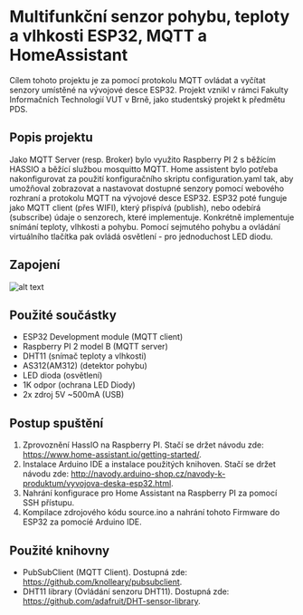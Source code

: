 # Multifunkční senzor pohybu, teploty a vlhkosti ESP32, MQTT a HomeAssistant

Cílem tohoto projektu je za pomocí protokolu MQTT ovládat a vyčítat senzory umístěné na vývojové desce ESP32. Projekt vznikl v rámci Fakulty Informačních Technologií VUT v Brně, jako studentský projekt k předmětu PDS.

## Popis projektu

Jako MQTT Server (resp. Broker) bylo využito Raspberry PI 2 s běžícím HASSIO a běžící službou mosquitto MQTT. Home assistent bylo potřeba nakonfigurovat za použití konfiguračního skriptu configuration.yaml tak, aby umožňoval zobrazovat a nastavovat dostupné senzory pomocí webového rozhraní a protokolu MQTT na vývojové desce ESP32.
ESP32 poté funguje jako MQTT client (přes WIFI), který přispívá (publish), nebo odebírá (subscribe) údaje o senzorech, které implementuje. Konkrétně implementuje snímání teploty, vlhkosti a pohybu. Pomocí sejmutého pohybu a ovládání virtuálního tlačítka pak ovládá osvětlení - pro jednoduchost LED diodu.

## Zapojení

![alt text](https://raw.githubusercontent.com/xtruhl05/ledstrip/master/img/idea.png?token=AOIdCNBmrx-8uNJY8GmIB9fOM35mvm45ks5a1wiewA%3D%3D)

## Použité součástky

- ESP32 Development module (MQTT client)
- Raspberry PI 2 model B   (MQTT server)
- DHT11 (snímač teploty a vlhkosti)
- AS312(AM312) (detektor pohybu)
- LED dioda (osvětlení)
- 1K odpor (ochrana LED Diody)
- 2x zdroj 5V ~500mA (USB)

## Postup spuštění

1. Zprovoznění HassIO na Raspberry PI. Stačí se držet návodu zde: https://www.home-assistant.io/getting-started/.
2. Instalace Arduino IDE a instalace použitých knihoven. Stačí se držet návodu zde: http://navody.arduino-shop.cz/navody-k-produktum/vyvojova-deska-esp32.html.
3. Nahrání konfigurace pro Home Assistant na Raspberry PI za pomocí SSH přístupu.
4. Kompilace zdrojového kódu source.ino a nahrání tohoto Firmware do ESP32 za pomocíé Arduino IDE. 

## Použité knihovny

- PubSubClient (MQTT Client). Dostupná zde: https://github.com/knolleary/pubsubclient.
- DHT11 library (Ovládání senzoru DHT11). Dostupná zde: https://github.com/adafruit/DHT-sensor-library.
